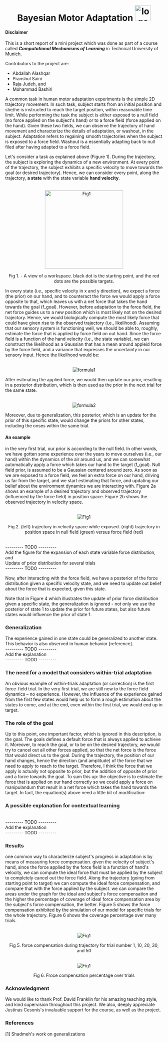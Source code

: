 <h1 align="center"> 
    <dev> 
    Bayesian Motor Adaptation
    </dev>
    <img src="https://github.com/mohammadbashiri93/BayesianMotorAdaptation/blob/master/Figures/logo.png" alt="logo" heigt="50" width="50">   
</h1>


#### Disclaimer
This is a short report of a mini project which was done as part of a course
called ***Computational Mechanisms of Learning*** in Technical University of Munich.

Contributors to the project are:
- Abdallah Alashqar
- Pranshul Saini
- Raja Judeh, and
- Mohammad Bashiri

A common task in human motor adaptation experiments is the simple 2D trajectory movement. 
In such task, subject starts from an initial position and she/he is instructed to reach the 
target position, within reasonable time limit.
While performing the task the subject is either exposed to a null field (no force applied 
on the subject's hand) or to a force field (force applied on the hand). Given these two
fields, we can observe the trajectory of hand movement and characterize the details of 
adaptation, or washout, in the subject. Adaptation refers to regaining smooth trajectories
when the subject is exposed to a force field. Washout is a essentially adapting back to
null filed after having adapted to a force field.

Let's consider a task as explained above (Figure 1). During the trajectory, the subject 
is exploring the dynamics of a new environment. At every point of the trajectory, the 
subject exhibits a specific velocity to move towards the goal (or desired trajectory).
Hence, we can consider every point, along the trajectory, **a state** with the state 
variable **hand velocity**.

<p align="center">
	<br>
	<img src="https://github.com/mohammadbashiri93/BayesianMotorAdaptation/blob/master/Figures/workspace.jpg" alt="Fig1" height="250" width="250">
    <figcaption align="center"> Fig 1. - A view of a workspace. black dot is the starting point, and the red dots are the possible targets.</figcaption>
</p>

In every state (i.e., specific velocity in x and y direction), we expect a force (the prior) 
on our hand, and to counteract the force we would apply a force opposite to that, which 
leaves us with a net force that takes the hand towards the goal (f_goal). However, before adaptation
to the force field, the net force guides us to a new position which is most likely not on the
desired trajectory. Hence, we would biologically compute the most likely force that could have given 
rise to the observed trajectory (i.e., likelihood). Assuming that our sensory system is functioning
well, we should be able to, roughly, estimate the force that is applied by force field on out hand.
Since the force field is a function of the hand velocity (i.e., the state variable), we can construct
the likelihood as a Gaussian that has a mean around appleid force by the force field, and a variance 
that expresses the uncertainty in our sensory input. Hence the likelihood would be:

<p align="center">
	<br>
	<img src="https://github.com/mohammadbashiri93/BayesianMotorAdaptation/blob/master/Figures/likelihood.JPG" alt="formula1">
</p>

After esitmating the applied force, we would then update our prior, resulting in a posterior distribution,
which is then used as the prior in the next trial for the same state.

<p align="center">
	<br>
	<img src="https://github.com/mohammadbashiri93/BayesianMotorAdaptation/blob/master/Figures/bayes.JPG" alt="formula2">
</p>

Moreover, due to generalization, this posterior, which is an update for the prior of this specific state,
would change the priors for other states, including the onses within the same trial.

#### An example

in the very first trial, our prior is according to the null field. In other words, we have gotten some
experience over the years to move ourselves (i.e., our hand) within the dynamics of the air around us,
and we can somewhat automatically apply a force which takes our hand to the target (f_goal). Null field 
prior, is assumed to be a Gaussian centered around zero. As soon as we are exposed to a force field, we 
feel an extra force on our hand, driving us far from the target, and we start estimating that force, and
updating our belief about the environment dynamics we are interacting with. Figure 2a shows an example of
a desired trajectory and observed trajectory (influenced by the force field) in position space. Figure 2b
shows the observed trajectory in velocity space.


<p align="center">
	<br>
	<img src="https://github.com/mohammadbashiri93/BayesianMotorAdaptation/blob/master/Figures/state_variable_trajectory.png" alt="Fig1">
    <figcaption align="center"> 
        Fig 2. (left) trajectory in velocity space while exposed. (right) trajectory in position space in null field (green)
        versus force field (red)
    </figcaption>
</p>

<br>
--------- TODO ---------<br>
Add the figure for the expansion of each state variable force distribution, and <br>
Update of prior distribution for several trials <br>
--------- TODO ---------<br>

Now, after interacting with the force field, we have a posterior of the force distribution given a specific velocity 
state, and we need to update out belief about the force that is expected, given this state.

Note that in Figure 4 which illustrates the update of prior force distribution given a specific state, the generalization
is ignored - not only we use the posterior of state 1 to update the prior for future states, but also future states would 
influence the prior of state 1.

### Generalization

The experience gained in one state could be generalized to another state. This behavior is also observed in human
behavior [reference]. <br>
--------- TODO ---------<br>
Add the explanation <br>
--------- TODO ---------<br>

### The need for a model that considers within-trial adaptation
An obvious example of within-trials adaptation (or correction) is the first force-field trial. In the very first trial, we
are still new to the force field dynamics – no experience. However, the influence of the experience gained from the
first few states would help us to form a rough estimation about the states to come, and at the end, even within the
first trial, we would end up in target.

### The role of the goal
Up to this point, one important factor, which is ignored in this description, is the goal. The goals defines a
default force that is always applied to achieve it. Moreover, to reach the goal, or to be on the desired
trajectory, we would try to cancel out all other forces applied, so that the net force is the force that would
direct us to the goal. During the trajectory, the position of our hand changes, hence the direction (and
amplitude) of the force that we need to apply to reach to the target. Therefore, I think the force that we
apply is actually not opposite to prior, but the addition of opposite of prior and a force towards the goal.
To sum this up: the objective is to estimate the force that is applied on our hand correctly so we could
apply a force on manipulandum that result in a net force which takes the hand towards the target. In fact,
the equation(s) above need a little bit of modification:

### A possible explanation for contextual learning
<br>
--------- TODO ---------<br>
Add the explanation <br>
--------- TODO ---------<br>

### Results
one common way to characterize subject's progress in adaptation is by means of measuring force compensation.
given the velocity of subject's hand, since the force applied by the force field is a function of hand's velocity,
we can compute the ideal force that must be applied by the subject to completely cancel out the force field.
Along the trajectory (going from starting point to target) we can compute the ideal force compensation, and compare
that with the force applied by the subject. we can compare the areas under the graph for the ideal and subject's
force compensation and the higher the percentage of coverage of ideal force compensation area by the subject's 
force compensation, the better. Figure 5 shows the force compensation exhibited by the simulation of our model for 
specific trials for the whole trajectory. Figure 6 shows the coverage percentage over many trials.

<p align="center">
	<br>
	<img src="https://github.com/mohammadbashiri93/BayesianMotorAdaptation/blob/master/Figures/ForceTrials.png" alt="Fig1">
    <figcaption align="center"> 
        Fig 5. force compensation during trajectory for trial number 1, 10, 20, 30, and 50
    </figcaption>
</p>

<p align="center">
	<br>
	<img src="https://github.com/mohammadbashiri93/BayesianMotorAdaptation/blob/master/Figures/ForceCompensation.jpg" alt="Fig1">
    <figcaption align="center"> 
        Fig 6. Froce compensation percentage over trials
    </figcaption>
</p>

### Acknowledgment

We would like to thank Prof. David Franklin for his amazing teaching style, and 
kind supervision throughout this project. We also, deeply appreciate Justinas Cesonis's
invaluable support for the course, as well as the project.

### References
[1] Shadmeh's work on generalizations